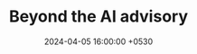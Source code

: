 ---
title: "Beyond the AI advisory"
date: 2024-04-05 16:00:00 +0530
time: "04:00 PM to 05:30 PM"
image: "https://www.techlawtopia.com/beyond-the-ai-advisory/"
tags: []
publisher: Techlawtopia
link: "https://www.techlawtopia.com/beyond-the-ai-advisory/"
draft: false
---